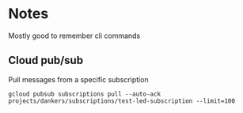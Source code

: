 # Notes
Mostly good to remember cli commands

## Cloud pub/sub
Pull messages from a specific subscription
```shell
gcloud pubsub subscriptions pull --auto-ack projects/dankers/subscriptions/test-led-subscription --limit=100
```